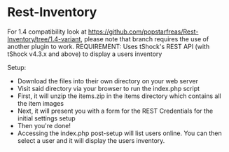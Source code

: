 Rest-Inventory
==============
For 1.4 compatibility look at https://github.com/popstarfreas/Rest-Inventory/tree/1.4-variant, please note that branch requires the use of another plugin to work.
REQUIREMENT: Uses tShock's REST API (with tShock v4.3.x and above) to display a users inventory

Setup:
 * Download the files into their own directory on your web server
 * Visit said directory via your browser to run the index.php script
  * First, it will unzip the items.zip in the items directory which contains all the item images
  * Next, it will present you with a form for the REST Credentials for the initial settings setup
 * Then you're done!
 * Accessing the index.php post-setup will list users online. You can then select a user and it will display the users inventory.
